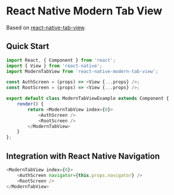 # React Native Modern Tab View
Based on [react-native-tab-view](https://github.com/react-native-community/react-native-tab-view).

## Quick Start
```js
import React, { Component } from 'react';
import { View } from 'react-native';
import ModernTabView from 'react-native-modern-tab-view';

const AuthScreen = (props) => <View {...props} />;
const RootScreen = (props) => <View {...props} />;

export default class ModernTabViewExample extends Component {
    render() {
        return <ModernTabView index={0}>
            <AuthScreen />
            <RootScreen />
        </ModernTabView>
    }
};
```
## Integration with React Native Navigation
```js
<ModernTabView index={0}>
    <AuthScreen navigator={this.props.navigator} />
    <RootScreen />
</ModernTabView>
```